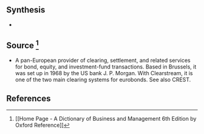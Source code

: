 ## Synthesis
- 
## Source [^1]
- A pan-European provider of clearing, settlement, and related services for bond, equity, and investment-fund transactions. Based in Brussels, it was set up in 1968 by the US bank J. P. Morgan. With Clearstream, it is one of the two main clearing systems for eurobonds. See also CREST.
## References

[^1]: [[Home Page - A Dictionary of Business and Management 6th Edition by Oxford Reference]]